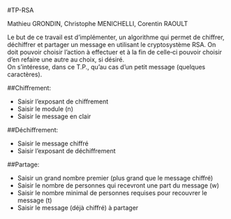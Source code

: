 #TP-RSA

Mathieu GRONDIN, Christophe MENICHELLI, Corentin RAOULT

Le but de ce travail est d’implémenter, un algorithme qui permet de chiffrer, déchiffrer et partager un message en utilisant le cryptosystème RSA. On doit pouvoir choisir l’action à effectuer et à la fin de celle‐ci pouvoir choisir d’en refaire une autre au choix, si désiré.  
On s’intéresse, dans ce T.P., qu’au cas d’un petit message (quelques  caractères). 

##Chiffrement:  
* Saisir l’exposant de chiffrement 
* Saisir le module (n)  
* Saisir le message en clair 

##Déchiffrement: 
* Saisir le message chiffré 
* Saisir l’exposant de déchiffrement 

##Partage:  
* Saisir un grand nombre premier (plus grand que le message chiffré) 
* Saisir le nombre de personnes qui recevront une part du message (w) 
* Saisir le nombre minimal de personnes requises pour recouvrer le message (t) 
* Saisir le message (déjà chiffré) à partager 

